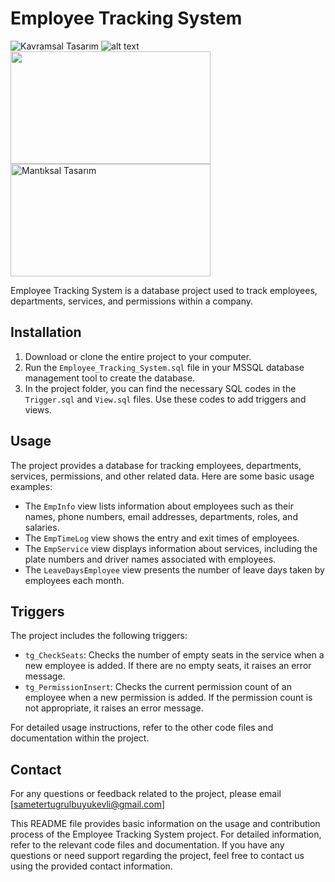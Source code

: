# Employee Tracking System


![Kavramsal Tasarım](http://url/to/img.png)
![alt text](http://url/to/img.png)
<img src="https://url/to/img.png](https://user-images.githubusercontent.com/80046570/258198678-c01d95c3-5255-49e7-a39d-14404372f89e.png" alt="" width="320" height="180">
<img src="[https://url/to/img.png](https://user-images.githubusercontent.com/80046570/258198667-9867bcff-3f9a-4c73-b1db-c23a5db01ead.jpg)" alt="Mantıksal Tasarım" width="320" height="180">

Employee Tracking System is a database project used to track employees, departments, services, and permissions within a company.

## Installation

1. Download or clone the entire project to your computer.
2. Run the `Employee_Tracking_System.sql` file in your MSSQL database management tool to create the database.
3. In the project folder, you can find the necessary SQL codes in the `Trigger.sql` and `View.sql` files. Use these codes to add triggers and views.

## Usage

The project provides a database for tracking employees, departments, services, permissions, and other related data. Here are some basic usage examples:

- The `EmpInfo` view lists information about employees such as their names, phone numbers, email addresses, departments, roles, and salaries.
- The `EmpTimeLog` view shows the entry and exit times of employees.
- The `EmpService` view displays information about services, including the plate numbers and driver names associated with employees.
- The `LeaveDaysEmployee` view presents the number of leave days taken by employees each month.

## Triggers

The project includes the following triggers:

- `tg_CheckSeats`: Checks the number of empty seats in the service when a new employee is added. If there are no empty seats, it raises an error message.
- `tg_PermissionInsert`: Checks the current permission count of an employee when a new permission is added. If the permission count is not appropriate, it raises an error message.

For detailed usage instructions, refer to the other code files and documentation within the project.



## Contact

For any questions or feedback related to the project, please email [sametertugrulbuyukevli@gmail.com]

This README file provides basic information on the usage and contribution process of the Employee Tracking System project. For detailed information, refer to the relevant code files and documentation. If you have any questions or need support regarding the project, feel free to contact us using the provided contact information.
